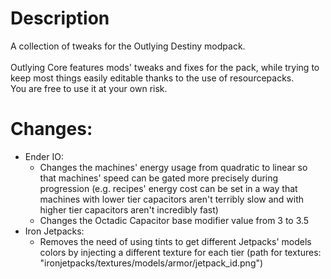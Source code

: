 # Description
A collection of tweaks for the Outlying Destiny modpack.<br/>
<br/>
Outlying Core features mods' tweaks and fixes for the pack, while trying to keep most things easily editable thanks to the use of resourcepacks.<br/>
You are free to use it at your own risk.

# Changes:
 - Ender IO:
    - Changes the machines' energy usage from quadratic to linear so that machines' speed can be gated more precisely during progression (e.g. recipes' energy cost can be set in a way that machines with lower tier capacitors aren't terribly slow and with higher tier capacitors aren't incredibly fast)
    - Changes the Octadic Capacitor base modifier value from 3 to 3.5
 - Iron Jetpacks:
    - Removes the need of using tints to get different Jetpacks' models colors by injecting a different texture for each tier (path for textures: "ironjetpacks/textures/models/armor/jetpack_id.png")
